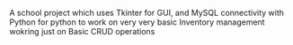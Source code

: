 <p style="font-size: 20px,font-family: Arial, sans-serif;"> A school project which uses Tkinter for GUI, and MySQL connectivity with Python for python to work on very very basic Inventory management wokring just on Basic CRUD operations </p>
